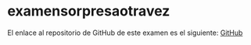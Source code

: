 # examensorpresaotravez

El enlace al repositorio de GitHub de este examen es el siguiente: [GitHub](https://github.com/jzazooro/examensorpresaotravez.git)
